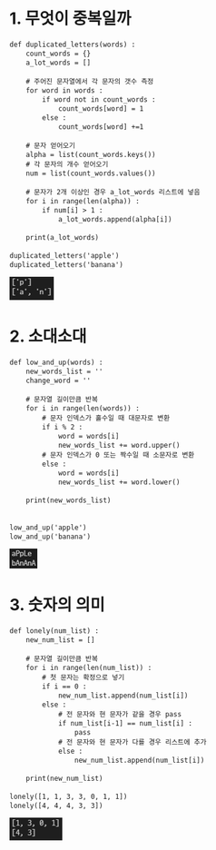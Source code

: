 # 1. 무엇이 중복일까

```
def duplicated_letters(words) :
    count_words = {}
    a_lot_words = []

    # 주어진 문자열에서 각 문자의 갯수 측정
    for word in words :
        if word not in count_words :
            count_words[word] = 1
        else :
            count_words[word] +=1 

    # 문자 얻어오기
    alpha = list(count_words.keys())
    # 각 문자의 개수 얻어오기
    num = list(count_words.values())

    # 문자가 2개 이상인 경우 a_lot_words 리스트에 넣음
    for i in range(len(alpha)) :
        if num[i] > 1 :
            a_lot_words.append(alpha[i])

    print(a_lot_words)

duplicated_letters('apple')
duplicated_letters('banana')
```

![image-20210727200612526](workshop.assets/image-20210727200612526.png)

# 2. 소대소대

```
def low_and_up(words) :
    new_words_list = ''
    change_word = ''

    # 문자열 길이만큼 반복
    for i in range(len(words)) :
        # 문자 인덱스가 홀수일 때 대문자로 변환
        if i % 2 :
            word = words[i]
            new_words_list += word.upper()
        # 문자 인덱스가 0 또는 짝수일 때 소문자로 변환
        else : 
            word = words[i]
            new_words_list += word.lower()
    
    print(new_words_list)


low_and_up('apple')
low_and_up('banana')
```

![image-20210727202446399](workshop.assets/image-20210727202446399.png)

# 3. 숫자의 의미

```
def lonely(num_list) :
    new_num_list = []

    # 문자열 길이만큼 반복
    for i in range(len(num_list)) :
        # 첫 문자는 확정으로 넣기
        if i == 0 :
            new_num_list.append(num_list[i])
        else :
            # 전 문자와 현 문자가 같을 경우 pass
            if num_list[i-1] == num_list[i] :
                pass
            # 전 문자와 현 문자가 다를 경우 리스트에 추가
            else :                 
                new_num_list.append(num_list[i])
    
    print(new_num_list)

lonely([1, 1, 3, 3, 0, 1, 1])
lonely([4, 4, 4, 3, 3])
```

![image-20210727203121807](workshop.assets/image-20210727203121807.png)
